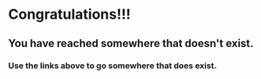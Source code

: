 <h1>Congratulations!!!</h1>
<h2>You have reached somewhere that doesn't exist.</h2>
<h3>Use the links above to go somewhere that does exist.</h3>